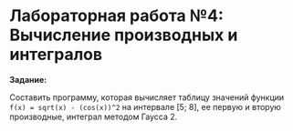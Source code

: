 # Лабораторная работа №4: Вычисление производных и интегралов

**Задание:**

Составить программу, которая вычисляет таблицу значений функции `f(x) = sqrt(x) - (cos(x))^2` на интервале [5; 8], ее первую и вторую производные, интеграл методом Гаусса 2. 
